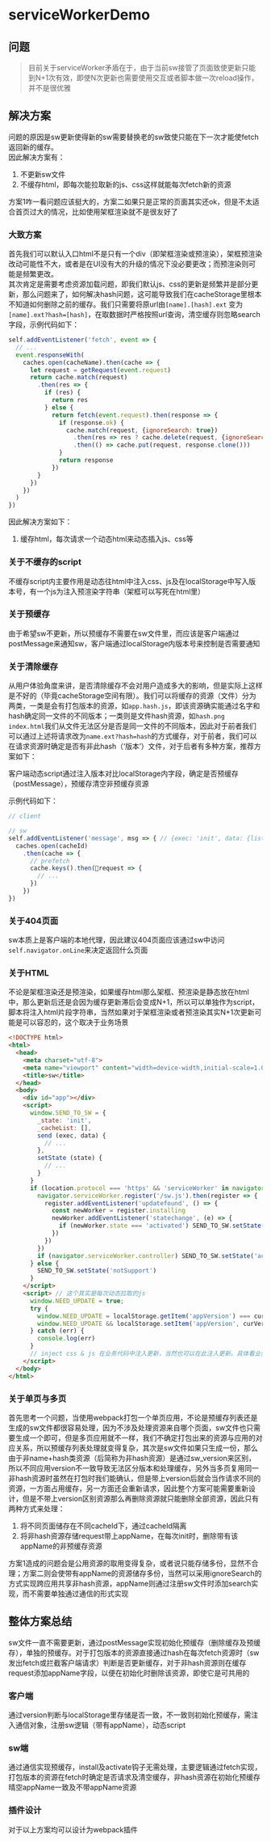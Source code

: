 # serviceWorkerDemo

## 问题

> 目前关于serviceWorker矛盾在于，由于当前sw接管了页面致使更新只能到N+1次有效，即使N次更新也需要使用交互或者脚本做一次reload操作，并不是很优雅

## 解决方案

问题的原因是sw更新使得新的sw需要替换老的sw致使只能在下一次才能使fetch返回新的缓存。  
因此解决方案有：

1. 不更新sw文件
2. 不缓存html，即每次能拉取新的js、css这样就能每次fetch新的资源

方案1咋一看问题应该挺大的，方案二如果只是正常的页面其实还ok，但是不太适合首页过大的情况，比如使用架框渲染就不是很友好了

### 大致方案

首先我们可以默认入口html不是只有一个div（即架框渲染或预渲染），架框预渲染改动可能性不大，或者是在UI没有大的升级的情况下没必要更改；而预渲染则可能是频繁更改。  
其次肯定是需要考虑资源加载问题，即我们默认js、css的更新是频繁并是部分更新，那么问题来了，如何解决hash问题，这可能导致我们在cacheStorage里根本不知道如何删除之前的缓存。我们只需要将原url由`[name].[hash].ext` 变为 `[name].ext?hash=[hash]`，在取数据时严格按照url查询，清空缓存则忽略search字段，示例代码如下：

```JavaScript
self.addEventListener('fetch', event => {
  // ...
  event.responseWith(
    caches.open(cacheName).then(cache => {
      let request = getRequest(event.request)
      return cache.match(request)
        .then(res => {
          if (res) {
            return res
          } else {
            return fetch(event.request).then(response => {
              if (response.ok) {
                cache.match(request, {ignoreSearch: true})
                  .then(res => res ? cache.delete(request, {ignoreSearch: true}) : null)
                  .then(() => cache.put(request, response.clone()))
              }
              return response
            })
        }
      })
    })
  )
})
```

因此解决方案如下：

1. 缓存html，每次请求一个动态html来动态插入js、css等

### 关于不缓存的script

不缓存script内主要作用是动态往html中注入css、js及在localStorage中写入版本号，有一个js为注入预渲染字符串（架框可以写死在html里）

### 关于预缓存

由于希望sw不更新，所以预缓存不需要在sw文件里，而应该是客户端通过postMessage来通知sw，客户端通过localStorage内版本号来控制是否需要通知

### 关于清除缓存

从用户体验角度来讲，是否清除缓存不会对用户造成多大的影响，但是实际上这样是不好的（毕竟cacheStorage空间有限）。我们可以将缓存的资源（文件）分为两类，一类是会有打包版本的资源，如`app.hash.js`，即该资源确实能通过名字和hash确定同一文件的不同版本；一类则是文件hash资源，如`hash.png` `index.html`我们从文件无法区分是否是同一文件的不同版本，因此对于前者我们可以通过上述将请求改为`name.ext?hash=hash`的方式缓存，对于前者，我们可以在请求资源时确定是否有非此hash（‘版本’）文件，对于后者有多种方案，推荐方案如下：

客户端动态script通过注入版本对比localStorage内字段，确定是否预缓存（postMessage），预缓存清空非预缓存资源

示例代码如下：

```js
// client

// sw
self.addEventListener('message', msg => { // {exec: 'init', data: {list: Array, version: String}}
  caches.open(cacheId)
    .then(cache => {
      // prefetch
      cache.keys().then(request => {
        // ...
      })
    })
})
```

### 关于404页面

sw本质上是客户端的本地代理，因此建议404页面应该通过sw中访问`self.navigator.onLine`来决定返回什么页面

### 关于HTML

不论是架框渲染还是预渲染，如果缓存html那么架框、预渲染是静态放在html中，那么更新后还是会因为缓存更新滞后会变成N+1，所以可以单独作为script，脚本将注入html片段字符串，当然如果对于架框渲染或者预渲染其实N+1次更新可能是可以容忍的，这个取决于业务场景

```html
<!DOCTYPE html>
<html>
  <head>
    <meta charset="utf-8">
    <meta name="viewport" content="width=device-width,initial-scale=1.0">
    <title>sw</title>
  </head>
  <body>
    <div id="app"></div>
    <script>
      window.SEND_TO_SW = {
        _state: 'init',
        _cacheList: [],
        send (exec, data) {
          // ...
        },
        setState (state) {
          // ...
        }
      }
      if (location.protocol === 'https' && 'serviceWorker' in navigator) {
        navigator.serviceWorker.register('/sw.js').then(register => {
          register.addEventListener('updatefound', () => {
            const newWorker = register.installing
            newWorker.addEventListener('statechange', (e) => {
              if (newWorker.state === 'activated') SEND_TO_SW.setState('activated')
            })
          })
        })
        if (navigator.serviceWorker.controller) SEND_TO_SW.setState('activated')
      } else {
        SEND_TO_SW.setState('notSupport')
      }
    </script>
    <script> // 这个其实是每次动态拉取的js
      window.NEED_UPDATE = true;
      try {
        window.NEED_UPDATE = localStorage.getItem('appVersion') === curVersion;
        window.NEED_UPDATE && localStorage.setItem('appVersion', curVersion);
      } catch (err) {
        console.log(err)
      }
      // inject css & js 在业务代码中注入更新，当然也可以在此注入更新。具体看业务场景 SEND_TO_SW.send('init', {version: xx, list: []})
    </script>
  </body>
</html>

```

### 关于单页与多页

首先思考一个问题，当使用webpack打包一个单页应用，不论是预缓存列表还是生成的sw文件都很容易处理，因为不涉及处理资源来自哪个页面，sw文件也只需要生成一个即可，但是多页应用就不一样，我们不确定打包出来的资源与应用的对应关系，所以预缓存列表处理就变得复杂，其次是sw文件如果只生成一份，那么由于非name+hash类资源（后简称为非hash资源）是通过sw_version来区别，所以不同应用version不一致导致无法区分版本和处理缓存，另外当多页复用同一非hash资源时虽然在打包时我们能确认，但是带上version后就会当作请求不同的资源，一方面占用缓存，另一方面还会重新请求，因此整个方案可能需要重新设计，但是不带上version区别资源那么再删除资源就只能删除全部资源，因此只有两种方式来处理：

1. 将不同页面储存在不同cacheId下，通过cacheId隔离
2. 将非hash资源存储request带上appName，在每次init时，删除带有该appName的非预缓存资源

方案1造成的问题会是公用资源的取用变得复杂，或者说只能存储多份，显然不合理；方案二则会使带有appName的资源储存多份，当然可以采用ignoreSearch的方式实现跨应用共享非hash资源，appName则通过注册sw文件时添加search实现，而不需要单独通过通信的形式实现

## 整体方案总结

sw文件一直不需要更新，通过postMessage实现初始化预缓存（删除缓存及预缓存），单独的预缓存。对于打包版本的资源直接通过hash在每次fetch资源时（sw发出fetch或拦截客户端请求）判断是否更新缓存，对于非hash资源则在缓存request添加appName字段，以便在初始化时删除该资源，即使它是可共用的

### 客户端

通过version判断与localStorage里存储是否一致，不一致则初始化预缓存，需注入通信对象，注册sw逻辑（带有appName），动态script

### sw端

通过通信实现预缓存，install及activate钩子无需处理，主要逻辑通过fetch实现，打包版本的资源在fetch时确定是否请求及清空缓存，非hash资源在初始化预缓存晴空appName一致及不带appName资源

### 插件设计

对于以上方案均可以设计为webpack插件

